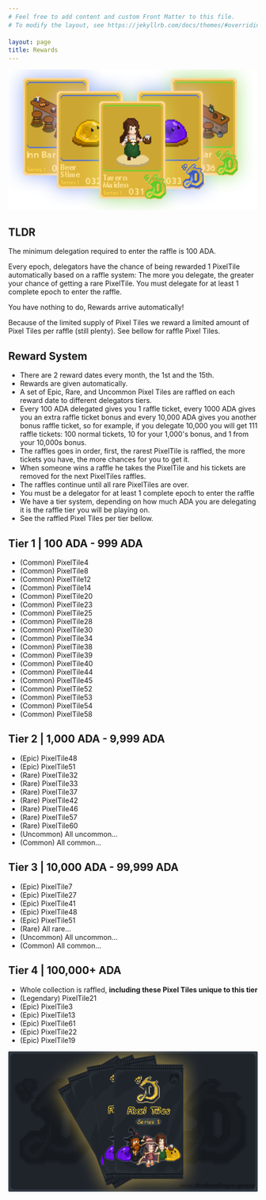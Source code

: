 ```yaml
---
# Feel free to add content and custom Front Matter to this file.
# To modify the layout, see https://jekyllrb.com/docs/themes/#overriding-theme-defaults

layout: page 
title: Rewards
---
```


![Fourth Mint PixelTiles Banner](/assets/mints-banners/m4-banner.png)

## TLDR

The minimum delegation required to enter the raffle is 100 ADA.

Every epoch, delegators have the chance of being rewarded 1 PixelTile automatically based on a raffle system: The more you delegate, the greater your chance of getting a rare PixelTile. You must delegate for at least 1 complete epoch to enter the raffle.

You have nothing to do, Rewards arrive automatically!

Because of the limited supply of Pixel Tiles we reward a limited amount of Pixel Tiles per raffle (still plenty). See bellow for raffle Pixel Tiles.

## Reward System

* There are 2 reward dates every month, the 1st and the 15th.
* Rewards are given automatically.
* A set of Epic, Rare, and Uncommon Pixel Tiles are raffled on each reward date to different delegators tiers.
* Every 100 ADA delegated gives you 1 raffle ticket, every 1000 ADA gives you an extra raffle ticket bonus and every 10,000 ADA gives you another bonus raffle ticket, so for example, if you delegate 10,000 you will get 111 raffle tickets: 100 normal tickets, 10 for your 1,000's bonus, and 1 from your 10,000s bonus.
* The raffles goes in order, first, the rarest PixelTile is raffled, the more tickets you have, the more chances for you to get it.
* When someone wins a raffle he takes the PixelTile and his tickets are removed for the next PixelTiles raffles.
* The raffles continue until all rare PixelTiles are over.
* You must be a delegator for at least 1 complete epoch to enter the raffle
* We have a tier system, depending on how much ADA you are delegating it is the raffle tier you will be playing on.
* See the raffled Pixel Tiles per tier bellow.

## Tier 1 | 100 ADA - 999 ADA

- (Common) PixelTile4 
- (Common) PixelTile8 
- (Common) PixelTile12 
- (Common) PixelTile14 
- (Common) PixelTile20 
- (Common) PixelTile23 
- (Common) PixelTile25 
- (Common) PixelTile28 
- (Common) PixelTile30 
- (Common) PixelTile34 
- (Common) PixelTile38 
- (Common) PixelTile39 
- (Common) PixelTile40 
- (Common) PixelTile44 
- (Common) PixelTile45 
- (Common) PixelTile52 
- (Common) PixelTile53 
- (Common) PixelTile54 
- (Common) PixelTile58 

## Tier 2 | 1,000 ADA - 9,999 ADA

- (Epic) PixelTile48
- (Epic) PixelTile51
- (Rare) PixelTile32
- (Rare) PixelTile33
- (Rare) PixelTile37
- (Rare) PixelTile42
- (Rare) PixelTile46
- (Rare) PixelTile57
- (Rare) PixelTile60
- (Uncommon) All uncommon...
- (Common) All common...

## Tier 3 | 10,000 ADA - 99,999 ADA

- (Epic) PixelTile7
- (Epic) PixelTile27
- (Epic) PixelTile41
- (Epic) PixelTile48
- (Epic) PixelTile51
- (Rare) All rare...
- (Uncommon) All uncommon...
- (Common) All common...

## Tier 4 | 100,000+ ADA

- Whole collection is raffled, **including these Pixel Tiles unique to this tier**
- (Legendary) PixelTile21
- (Epic) PixelTile3
- (Epic) PixelTile13
- (Epic) PixelTile61
- (Epic) PixelTile22
- (Epic) PixelTile19

![PixelTiles Packs Banner](/assets/mints-banners/0_packs.png)